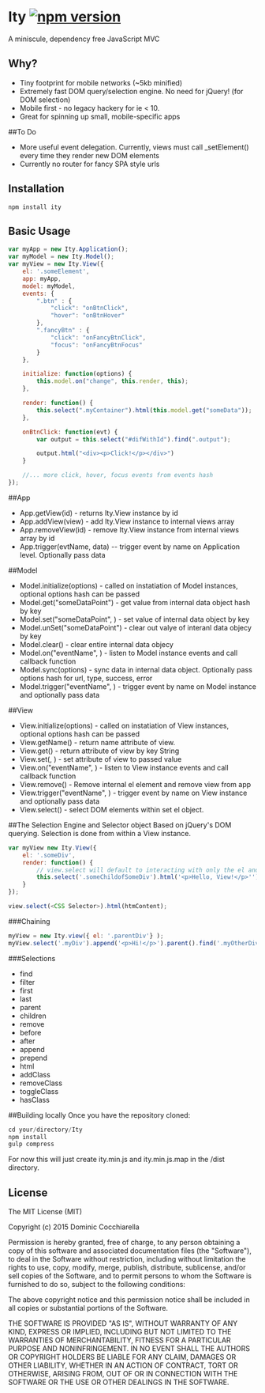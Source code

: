 # Ity [![npm version](https://badge.fury.io/js/ity.svg)](http://badge.fury.io/js/ity)
A miniscule, dependency free JavaScript MVC

## Why?
* Tiny footprint for mobile networks (~5kb minified)
* Extremely fast DOM query/selection engine. No need for jQuery! (for DOM selection)
* Mobile first - no legacy hackery for ie < 10.
* Great for spinning up small, mobile-specific apps

##To Do
* More useful event delegation. Currently, views must call _setElement() every time they render new DOM elements
* Currently no router for fancy SPA style urls


## Installation
```
npm install ity
```
## Basic Usage

```js
var myApp = new Ity.Application();
var myModel = new Ity.Model();
var myView = new Ity.View({
	el: '.someElement',
	app: myApp,
	model: myModel,
	events: {
		".btn" : {
			"click": "onBtnClick",
			"hover": "onBtnHover"
		},
		".fancyBtn" : {
			"click": "onFancyBtnClick",
			"focus": "onFancyBtnFocus"
		}
	},

	initialize: function(options) {
		this.model.on("change", this.render, this);
	},

	render: function() {
		this.select(".myContainer").html(this.model.get("someData"));
	},

	onBtnClick: function(evt) {
		var output = this.select("#difWithId").find(".output");

		output.html("<div><p>Click!</p></div>")
	}

	//... more click, hover, focus events from events hash 
});	

```
##App

* App.getView(id) - returns Ity.View instance by id
* App.addView(view) - add Ity.View instance to internal views array
* App.removeView(id) - remove Ity.View instance from internal views array by id
* App.trigger(evtName, data) -- trigger event by name on Application level. Optionally pass data

##Model
* Model.initialize(options) - called on instatiation of Model instances, optional options hash can be passed
* Model.get("someDataPoint") - get value from internal data object hash by key
* Model.set("someDataPoint", <data>) - set value of internal data object by key
* Model.unSet("someDataPoint") - clear out valye of interanl data objecy by key
* Model.clear() - clear entire internal data objecy
* Model.on("eventName", <callback>) - listen to Model instance events and call callback function
* Model.sync(options) - sync data in internal data object. Optionally pass options hash for url, type, success, error
* Model.trigger("eventName", <data>) - trigger event by name on Model instance and optionally pass data

##View
* View.initialize(options) - called on instatiation of View instances, optional options hash can be passed
* View.getName() - return name attribute of view.
* View.get(<key>) - return attribute of view by key String
* View.set(<key>, <value>) - set attribute of view to passed value
* View.on("eventName", <callback>) - listen to View instance events and call callback function
* View.remove() - Remove internal el element and remove view from app
* View.trigger("eventName", <data>) - trigger event by name on View instance and optionally pass data
* View.select(<DOMquery>) - select DOM elements within set el object. 

##The Selection Engine and Selector object
Based on jQuery's DOM querying. Selection is done from within a View instance. 

```js
var myView new Ity.View({
	el: '.someDiv',
	render: function() {
		// view.select will default to interacting with only the el and it's children
		this.select('.someChildofSomeDiv').html('<p>Hello, View!</p>'')
	}
});

view.select(<CSS Selector>).html(htmContent);
```

###Chaining
```js
myView = new Ity.view({ el: '.parentDiv'} );
myView.select('.myDiv').append('<p>Hi!</p>').parent().find('.myOtherDiv').remove();
```

###Selections
* find
* filter
* first
* last
* parent
* children
* remove
* before
* after
* append
* prepend
* html
* addClass
* removeClass
* toggleClass
* hasClass

##Building locally
Once you have the repository cloned:
```js
cd your/directory/Ity
npm install
gulp compress
```

For now this will just create ity.min.js and ity.min.js.map in the /dist directory.


## License
The MIT License (MIT)

Copyright (c) 2015 Dominic Cocchiarella

Permission is hereby granted, free of charge, to any person obtaining a copy
of this software and associated documentation files (the "Software"), to deal
in the Software without restriction, including without limitation the rights
to use, copy, modify, merge, publish, distribute, sublicense, and/or sell
copies of the Software, and to permit persons to whom the Software is
furnished to do so, subject to the following conditions:

The above copyright notice and this permission notice shall be included in all
copies or substantial portions of the Software.

THE SOFTWARE IS PROVIDED "AS IS", WITHOUT WARRANTY OF ANY KIND, EXPRESS OR
IMPLIED, INCLUDING BUT NOT LIMITED TO THE WARRANTIES OF MERCHANTABILITY,
FITNESS FOR A PARTICULAR PURPOSE AND NONINFRINGEMENT. IN NO EVENT SHALL THE
AUTHORS OR COPYRIGHT HOLDERS BE LIABLE FOR ANY CLAIM, DAMAGES OR OTHER
LIABILITY, WHETHER IN AN ACTION OF CONTRACT, TORT OR OTHERWISE, ARISING FROM,
OUT OF OR IN CONNECTION WITH THE SOFTWARE OR THE USE OR OTHER DEALINGS IN THE
SOFTWARE.
